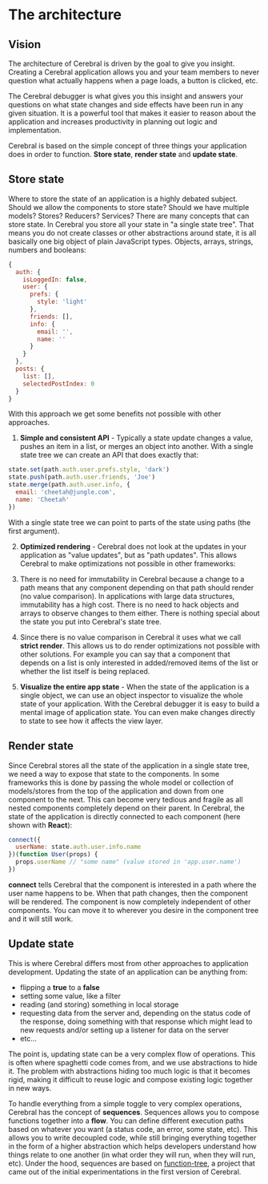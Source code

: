 # The architecture

## Vision

The architecture of Cerebral is driven by the goal to give you insight. Creating a Cerebral application allows you and your team members to never question what actually happens when a page loads, a button is clicked, etc.

The Cerebral debugger is what gives you this insight and answers your questions on what state changes and side effects have been run in any given situation. It is a powerful tool that makes it easier to reason about the application and increases productivity in planning out logic and implementation.

Cerebral is based on the simple concept of three things your application does in order to function. **Store state**, **render state** and **update state**.

## Store state

Where to store the state of an application is a highly debated subject. Should we allow the components to store state? Should we have multiple models? Stores? Reducers? Services? There are many concepts that can store state. In Cerebral you store all your state in "a single state tree". That means you do not create classes or other abstractions around state, it is all basically one big object of plain JavaScript types. Objects, arrays, strings, numbers and booleans:

```js
{
  auth: {
    isLoggedIn: false,
    user: {
      prefs: {
        style: 'light'
      },
      friends: [],
      info: {
        email: '',
        name: ''
      }
    }
  },
  posts: {
    list: [],
    selectedPostIndex: 0
  }
}
```

With this approach we get some benefits not possible with other approaches.

1.  **Simple and consistent API** - Typically a state update changes a value, pushes an item in a list, or merges an object into another. With a single state tree we can create an API that does exactly that:

```js
state.set(path.auth.user.prefs.style, 'dark')
state.push(path.auth.user.friends, 'Joe')
state.merge(path.auth.user.info, {
  email: 'cheetah@jungle.com',
  name: 'Cheetah'
})
```

With a single state tree we can point to parts of the state using paths (the first argument).

2.  **Optimized rendering** - Cerebral does not look at the updates in your application as "value updates", but as "path updates". This allows Cerebral to make optimizations not possible in other frameworks:

3.  There is no need for immutability in Cerebral because a change to a path means that any component depending on that path should render (no value comparison). In applications with large data structures, immutability has a high cost. There is no need to hack objects and arrays to observe changes to them either. There is nothing special about the state you put into Cerebral's state tree.

4.  Since there is no value comparison in Cerebral it uses what we call **strict render**. This allows us to do render optimizations not possible with other solutions. For example you can say that a component that depends on a list is only interested in added/removed items of the list or whether the list itself is being replaced.

5.  **Visualize the entire app state** - When the state of the application is a single object, we can use an object inspector to visualize the whole state of your application. With the Cerebral debugger it is easy to build a mental image of application state. You can even make changes directly to state to see how it affects the view layer.

## Render state

Since Cerebral stores all the state of the application in a single state tree, we need a way to expose that state to the components. In some frameworks this is done by passing the whole model or collection of models/stores from the top of the application and down from one component to the next. This can become very tedious and fragile as all nested components completely depend on their parent. In Cerebral, the state of the application is directly connected to each component (here shown with **React**):

```js
connect({
  userName: state.auth.user.info.name
})(function User(props) {
  props.userName // "some name" (value stored in 'app.user.name')
})
```

**connect** tells Cerebral that the component is interested in a path where the user name happens to be. When that path changes, then the component will be rendered. The component is now completely independent of other components. You can move it to wherever you desire in the component tree and it will still work.

## Update state

This is where Cerebral differs most from other approaches to application development. Updating the state of an application can be anything from:

* flipping a **true** to a **false**
* setting some value, like a filter
* reading (and storing) something in local storage
* requesting data from the server and, depending on the status code of the response, doing something with that response which might lead to new requests and/or setting up a listener for data on the server
* etc...

The point is, updating state can be a very complex flow of operations. This is often where spaghetti code comes from, and we use abstractions to hide it. The problem with abstractions hiding too much logic is that it becomes rigid, making it difficult to reuse logic and compose existing logic together in new ways.

To handle everything from a simple toggle to very complex operations, Cerebral has the concept of **sequences**. Sequences allows you to compose functions together into a **flow**. You can define different execution paths based on whatever you want (a status code, an error, some state, etc). This allows you to write decoupled code, while still bringing everything together in the form of a higher abstraction which helps developers understand how things relate to one another (in what order they will run, when they will run, etc). Under the hood, sequences are based on [function-tree](https://github.com/cerebral/cerebral/tree/master/packages/node_modules/function-tree), a project that came out of the initial experimentations in the first version of Cerebral.
